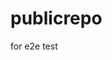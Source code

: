 # publicrepo
for e2e test
























































































































































































































































































































































































































































































































































































































































































































































































































































































































































































































































































































































































































































































































































































































































































































































































































































































































































































































































































































































































































































































































































































































































































































































































































































































































































































































































































































































































































































































































































































































































































































































































































































































































































































































































































































































































































































































































































































































































































































































































































































































































































































































































































































































































































































































































































































































































































































































































































































































































































































